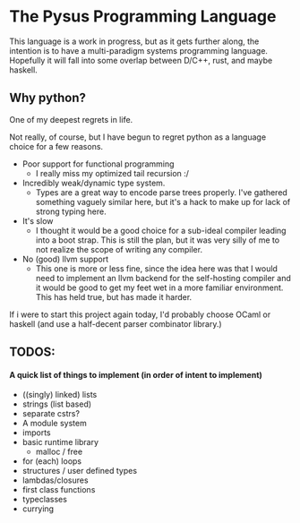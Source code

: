 # The Pysus Programming Language

This language is a work in progress, but as it gets further along, the intention is to have a multi-paradigm systems programming language.
Hopefully it will fall into some overlap between D/C++, rust, and maybe haskell.

## Why python?
One of my deepest regrets in life.

Not really, of course, but I have begun to regret python as a language choice for a few reasons. 

- Poor support for functional programming
	- I really miss my optimized tail recursion :/
- Incredibly weak/dynamic type system.
	- Types are a great way to encode parse trees properly. I've gathered something vaguely similar here, but it's a hack to make up for lack of strong typing here.
- It's slow
	- I thought it would be a good choice for a sub-ideal compiler leading into a boot strap. This is still the plan, but it was very silly of me to not realize the scope of writing any compiler. 
- No (good) llvm support
	- This one is more or less fine, since the idea here was that I would need to implement an llvm backend for the self-hosting compiler and it would be good to get my feet wet in a more familiar environment. This has held true, but has made it harder.

If i were to start this project again today, I'd probably choose OCaml or haskell (and use a half-decent parser combinator library.)

## TODOS:

#### A quick list of things to implement (in order of intent to implement)

* ((singly) linked) lists
* strings (list based)
* separate cstrs?
* A module system
* imports
* basic runtime library
	* malloc / free 
* for (each) loops
* structures / user defined types
* lambdas/closures
* first class functions
* typeclasses
* currying
